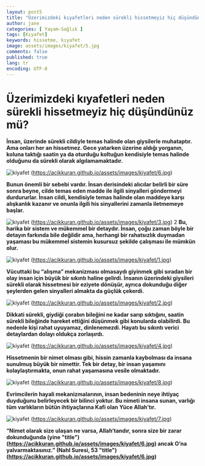 ```yaml
---
layout: post5
title: "Üzerimizdeki kıyafetleri neden sürekli hissetmeyiz hiç düşündünüz mü?"
author: jane
categories: [ Yaşam-Sağlık ]
tags: [Kıyafet]
keywords: hissetme, kıyafet
image: assets/images/kiyafet/5.jpg
comments: false
published: true
lang: tr
encoding: UTF-8
---
```


Üzerimizdeki kıyafetleri neden sürekli hissetmeyiz hiç düşündünüz mü?
=====================================================================

**İnsan, üzerinde sürekli cildiyle temas halinde olan giysilerle muhataptır. Ama onları her an hissetmez. Gece yatarken üzerine aldığı yorganın, koluna taktığı saatin ya da oturduğu koltuğun kendisiyle temas halinde olduğunu da sürekli olarak algılamamaktadır.**

![kiyafet](https://acikkuran.github.io/assets/images/kiyafet/6.jpg "title") (https://acikkuran.github.io/assets/images/kiyafet/6.jpg)

**Bunun önemli bir sebebi vardır. İnsan derisindeki alıcılar belirli bir süre sonra beyne, cilde temas eden madde ile ilgili sinyalleri göndermeyi durdururlar. İnsan cildi, kendisiyle temas halinde olan maddeye karşı alışkanlık kazanır ve onunla ilgili his sinyallerini zamanla iletmemeye başlar.**

![kiyafet](https://acikkuran.github.io/assets/images/kiyafet/3.jpg "title") (https://acikkuran.github.io/assets/images/kiyafet/3.jpg)
2
**Bu, harika bir sistem ve mükemmel bir detaydır. İnsan, çoğu zaman böyle bir detayın farkında bile değildir ama, herhangi bir rahatsızlık duymadan yaşaması bu mükemmel sistemin kusursuz şekilde çalışması ile mümkün olur.**

![kiyafet](https://acikkuran.github.io/assets/images/kiyafet/1.jpg "title") (https://acikkuran.github.io/assets/images/kiyafet/1.jpg)

**Vücuttaki bu “alışma” mekanizması olmasaydı giyinmek gibi sıradan bir olay insan için büyük bir sıkıntı haline gelirdi. İnsanın üzerindeki giysileri sürekli olarak hissetmesi bir eziyete dönüşür, ayrıca dokunduğu diğer şeylerden gelen sinyalleri almakta da güçlük çekerdi.**

![kiyafet](https://acikkuran.github.io/assets/images/kiyafet/2.jpg "title") (https://acikkuran.github.io/assets/images/kiyafet/2.jpg)

**Dikkati sürekli, giydiği çorabın bileğini ne kadar sarıp sıktığını, saatin sürekli bileğinde hareket ettiğini düşünmek gibi konularda olabilirdi. Bu nedenle kişi rahat uyuyamaz, dinlenemezdi. Hayatı bu sıkıntı verici detaylardan dolayı oldukça zorlaşırdı.**

![kiyafet](https://acikkuran.github.io/assets/images/kiyafet/4.jpg "title") (https://acikkuran.github.io/assets/images/kiyafet/4.jpg)

**Hissetmenin bir nimet olması gibi, hissin zamanla kaybolması da insana sunulmuş büyük bir nimettir. Tek bir detay, bir insan yaşamını kolaylaştırmakta, onun rahat yaşamasına vesile olmaktadır.**

![kiyafet](https://acikkuran.github.io/assets/images/kiyafet/8.jpg "title") (https://acikkuran.github.io/assets/images/kiyafet/8.jpg)

**Evrimcilerin hayali mekanizmalarının, insan bedeninin neye ihtiyaç duyduğunu belirleyecek bir bilinci yoktur. Bu nimeti insana sunan, varlığı tüm varlıkların bütün ihtiyaçlarına Kafi olan Yüce Allah’tır.**

![kiyafet](https://acikkuran.github.io/assets/images/kiyafet/7.jpg "title") (https://acikkuran.github.io/assets/images/kiyafet/7.jpg)

**“Nimet olarak size ulaşan ne varsa, Allah’tandır, sonra size bir zarar dokunduğunda (yine "title") (https://acikkuran.github.io/assets/images/kiyafet/6.jpg) ancak O’na yalvarmaktasınız.” (Nahl Suresi, 53 "title") (https://acikkuran.github.io/assets/images/kiyafet/6.jpg)**

